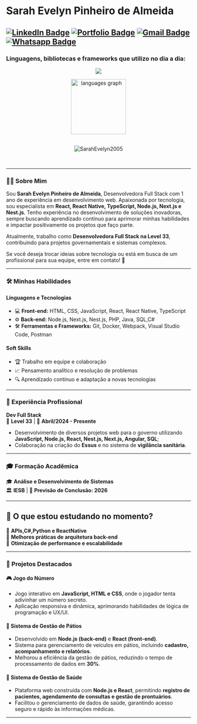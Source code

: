 # Sarah Evelyn Pinheiro de Almeida
[![LinkedIn Badge](https://img.shields.io/badge/-LinkedIn-blue?style=flat-square&logo=Linkedin&logoColor=white&link=https://www.linkedin.com/in/sarah-evelyn/)](https://www.linkedin.com/in/sarah-evelyn/)
[![Portfolio Badge](https://img.shields.io/badge/-Portfolio-ff69b4?style=flat-square)](https://portifolio-psi-virid.vercel.app/)
[![Gmail Badge](https://img.shields.io/badge/-Gmail-c14438?style=flat-square&logo=Gmail&logoColor=white&link=mailto:evelynpinheiro2005@gmail.com)](mailto:evelynpinheiro2005@gmail.com)
[![Whatsapp Badge](https://img.shields.io/badge/WhatsApp-25D366?logo=whatsapp&logoColor=fff&style=flat)](https://wa.link/rc0nk5)
---
<h3>Linguagens, bibliotecas e frameworks que utilizo no dia a dia: </h3>
<p align="center">
  <a href="#">
    <img src="https://skillicons.dev/icons?i=cs,javascript,ts,mysql,dotnet,react,nodejs"/>
  </a>
</p>

<div align="center">
  
  <img src="https://github-readme-stats.vercel.app/api/top-langs?username=SarahEvelyn2005&locale=en&hide_title=false&layout=compact&card_width=320&langs_count=6&theme=chartreuse-dark&hide_border=false" height="150" alt="languages graph"  />
</div>
<br>
<p align="center"> <img src="https://komarev.com/ghpvc/?username=SarahEvelyn2005&label=Profile%20views&color=blue&style=for-the-badge&abbreviated=true" alt="SarahEvelyn2005" /></p>
  <div align="center">
  </div><br>

---

### 👩‍💻 Sobre Mim

Sou **Sarah Evelyn Pinheiro de Almeida**, Desenvolvedora Full Stack com 1 ano de experiência em desenvolvimento web. Apaixonada por tecnologia, sou especialista em **React, React Native, TypeScript, Node.js, Next.js e Nest.js**. Tenho experiência no desenvolvimento de soluções inovadoras, sempre buscando aprendizado contínuo para aprimorar minhas habilidades e impactar positivamente os projetos que faço parte.

Atualmente, trabalho como **Desenvolvedora Full Stack na Level 33**, contribuindo para projetos governamentais e sistemas complexos.

Se você deseja trocar ideias sobre tecnologia ou está em busca de um profissional para sua equipe, entre em contato! 🚀

---

### 🛠️ Minhas Habilidades

#### Linguagens e Tecnologias

- 💻 **Front-end:** HTML, CSS, JavaScript, React, React Native, TypeScript
- ⚙️ **Back-end:** Node.js, Next.js, Nest.js, PHP, Java, SQL,C#
- 🛠️ **Ferramentas e Frameworks:** Git, Docker, Webpack, Visual Studio Code, Postman

#### Soft Skills

- 🏆 Trabalho em equipe e colaboração
- 📈 Pensamento analítico e resolução de problemas
- 🔍 Aprendizado contínuo e adaptação a novas tecnologias

---

### 💼 Experiência Profissional

**Dev Full Stack**  
🏢 **Level 33** | 📅 **Abril/2024 - Presente**

- Desenvolvimento de diversos projetos web para o governo utilizando **JavaScript, Node.js, React, Nest.js, Next.js, Angular, SQL**;
- Colaboração na criação do **Essus** e no sistema de **vigilância sanitária**.

---

### 🎓 Formação Acadêmica

🎓 **Análise e Desenvolvimento de Sistemas**  
🏛️ **IESB** | 📅 **Previsão de Conclusão: 2026**

---

## 🌱 O que estou estudando no momento?  
🔹 **APIs,C#,Python e ReactNative**  
🔹 **Melhores práticas de arquitetura back-end**  
🔹 **Otimização de performance e escalabilidade**  

---


### 🚀 Projetos Destacados

#### 🎮 **Jogo do Número**
- Jogo interativo em **JavaScript, HTML e CSS**, onde o jogador tenta adivinhar um número secreto.
- Aplicação responsiva e dinâmica, aprimorando habilidades de lógica de programação e UX/UI.

#### 🚗 **Sistema de Gestão de Pátios**
- Desenvolvido em **Node.js (back-end)** e **React (front-end)**.
- Sistema para gerenciamento de veículos em pátios, incluindo **cadastro, acompanhamento e relatórios**.
- Melhorou a eficiência da gestão de pátios, reduzindo o tempo de processamento de dados em **30%**.

#### 🏥 **Sistema de Gestão de Saúde**
- Plataforma web construída com **Node.js e React**, permitindo **registro de pacientes, agendamento de consultas e gestão de prontuários**.
- Facilitou o gerenciamento de dados de saúde, garantindo acesso seguro e rápido às informações médicas.

---


